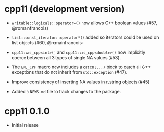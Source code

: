 # cpp11 (development version)

* `writable::logicals::operator=()` now allows C++ boolean values (#57, @romainfrancois)

* `list::const_iterator::operator*()` added so iterators could be used on list objects (#60, @romainfrancois)

* `cpp11::as_cpp<int>()` and `cpp11::as_cpp<double>()` now implicitly coerce between all 3 types of single NA values (#53).

* The `END_CPP` macro now includes a `catch(...)` block to catch all C++ exceptions that do not inherit from `std::exception` (#47).

* Improve consistency of inserting NA values in r_string objects (#45)

* Added a `NEWS.md` file to track changes to the package.

# cpp11 0.1.0

* Initial release
